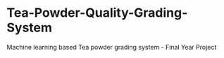# Tea-Powder-Quality-Grading-System
Machine learning based Tea powder grading system - Final Year Project

